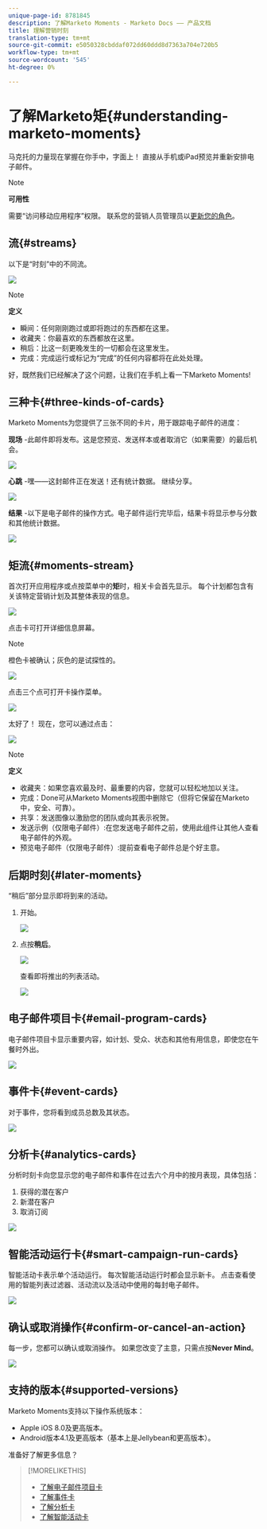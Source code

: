 ```yaml
---
unique-page-id: 8781845
description: 了解Marketo Moments - Marketo Docs —— 产品文档
title: 理解营销时刻
translation-type: tm+mt
source-git-commit: e5050328cbddaf072dd60ddd8d7363a704e720b5
workflow-type: tm+mt
source-wordcount: '545'
ht-degree: 0%

---
```



# 了解Marketo矩{#understanding-marketo-moments}

马克托的力量现在掌握在你手中，字面上！ 直接从手机或iPad预览并重新安排电子邮件。

>[!NOTE]
>
>**可用性**
>
>需要“访问移动应用程序”权限。 联系您的营销人员管理员以[更新您的角色](/help/marketo/product-docs/administration/users-and-roles/managing-user-roles-and-permissions.md)。

## 流{#streams}

以下是“时刻”中的不同流。

![](assets/image2015-7-15-15-3a6-3a10.png)

>[!NOTE]
>
>**定义**
>
>* 瞬间：任何刚刚跑过或即将跑过的东西都在这里。
>* 收藏夹：你最喜欢的东西都放在这里。
>* 稍后：比这一刻更晚发生的一切都会在这里发生。
>* 完成：完成运行或标记为“完成”的任何内容都将在此处处理。


好，既然我们已经解决了这个问题，让我们在手机上看一下Marketo Moments!

## 三种卡{#three-kinds-of-cards}

Marketo Moments为您提供了三张不同的卡片，用于跟踪电子邮件的进度：

**现场** -此邮件即将发布。这是您预览、发送样本或者取消它（如果需要）的最后机会。

![](assets/image2015-7-17-11-3a25-3a48.png)

**心跳** -嘿——这封邮件正在发送！还有统计数据。 继续分享。

![](assets/image2015-7-17-11-3a27-3a22.png)

**结果** -以下是电子邮件的操作方式。电子邮件运行完毕后，结果卡将显示参与分数和其他统计数据。

![](assets/image2015-7-17-11-3a43-3a28.png)

## 矩流{#moments-stream}

首次打开应用程序或点按菜单中的&#x200B;**矩**&#x200B;时，相关卡会首先显示。 每个计划都包含有关该特定营销计划及其整体表现的信息。

![](assets/image2015-7-15-10-3a46-3a19.png)

点击卡可打开详细信息屏幕。

>[!NOTE]
>
>橙色卡被确认；灰色的是试探性的。

![](assets/image2015-9-25-9-3a37-3a26.png)

点击三个点可打开卡操作菜单。

![](assets/image2015-7-15-10-3a47-3a34.png)

太好了！ 现在，您可以通过点击：

![](assets/image2015-7-15-10-3a49-3a20.png)

>[!NOTE]
>
>**定义**
>
>* 收藏夹：如果您喜欢最及时、最重要的内容，您就可以轻松地加以关注。
>* 完成：Done可从Marketo Moments视图中删除它（但将它保留在Marketo中，安全、可靠）。
>* 共享：发送图像以激励您的团队或向其表示祝贺。
>* 发送示例（仅限电子邮件）:在您发送电子邮件之前，使用此组件让其他人查看电子邮件的外观。
>* 预览电子邮件（仅限电子邮件）:提前查看电子邮件总是个好主意。


## 后期时刻{#later-moments}

“稍后”部分显示即将到来的活动。

1. 开始。

   ![](assets/image2015-7-15-10-3a52-3a5.png)

1. 点按&#x200B;**稍后**。

   ![](assets/image2015-7-15-10-3a54-3a47.png)

   查看即将推出的列表活动。

   ![](assets/image2015-6-29-15-3a24-3a3.png)

## 电子邮件项目卡{#email-program-cards}

电子邮件项目卡显示重要内容，如计划、受众、状态和其他有用信息，即使您在午餐时外出。

![](assets/image2015-6-29-15-3a31-3a57.png)

## 事件卡{#event-cards}

对于事件，您将看到成员总数及其状态。

![](assets/image2015-6-29-15-3a39-3a12.png)

## 分析卡{#analytics-cards}

分析时刻卡向您显示您的电子邮件和事件在过去六个月中的按月表现，具体包括：

1. 获得的潜在客户
1. 新潜在客户
1. 取消订阅

![](assets/image2015-7-6-13-3a26-3a33.png)

## 智能活动运行卡{#smart-campaign-run-cards}

智能活动卡表示单个活动运行。 每次智能活动运行时都会显示新卡。 点击查看使用的智能列表过滤器、活动流以及活动中使用的每封电子邮件。

![](assets/image2015-9-23-11-3a0-3a54.png)

## 确认或取消操作{#confirm-or-cancel-an-action}

每一步，您都可以确认或取消操作。 如果您改变了主意，只需点按&#x200B;**Never Mind**。

![](assets/image2015-7-14-17-3a11-3a29.png)

## 支持的版本{#supported-versions}

Marketo Moments支持以下操作系统版本：

* Apple iOS 8.0及更高版本。
* Android版本4.1及更高版本（基本上是Jellybean和更高版本）。

准备好了解更多信息？

>[!MORELIKETHIS]
>
>* [了解电子邮件项目卡](/help/marketo/product-docs/core-marketo-concepts/mobile-apps/marketo-moments/understanding-moments/understanding-email-program-cards.md)
>* [了解事件卡](/help/marketo/product-docs/core-marketo-concepts/mobile-apps/marketo-moments/understanding-moments/understanding-event-cards.md)
>* [了解分析卡](/help/marketo/product-docs/core-marketo-concepts/mobile-apps/marketo-moments/understanding-moments/understanding-analytics-cards.md)
>* [了解智能活动卡](/help/marketo/product-docs/core-marketo-concepts/mobile-apps/marketo-moments/understanding-moments/understanding-smart-campaign-cards.md)

